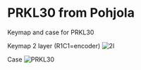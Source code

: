 # PRKL30 from Pohjola
Keymap and case for PRKL30

Keymap
  2 layer (R1C1=encoder)
    ![2l](https://github.com/TigernP12/PRKL30/assets/73616211/6d550b9c-3f97-48c8-9b44-4e71568c557e)

Case
    ![PRKL30](https://github.com/TigernP12/PRKL30/assets/73616211/b8f66948-e0a3-45c4-86b4-42bddd887e69)
